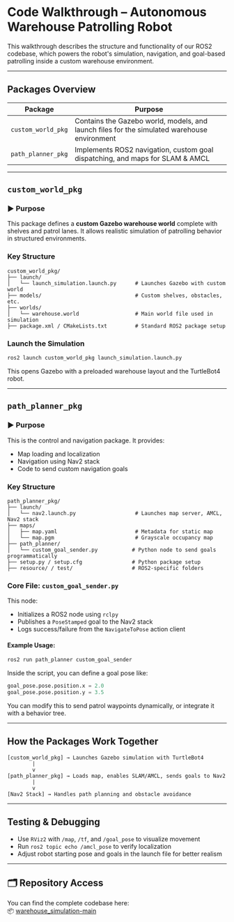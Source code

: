 
# Code Walkthrough – Autonomous Warehouse Patrolling Robot

This walkthrough describes the structure and functionality of our ROS2 codebase, which powers the robot's simulation, navigation, and goal-based patrolling inside a custom warehouse environment.

---

## Packages Overview

| Package              | Purpose                                          |
|----------------------|--------------------------------------------------|
| `custom_world_pkg`   | Contains the Gazebo world, models, and launch files for the simulated warehouse environment |
| `path_planner_pkg`   | Implements ROS2 navigation, custom goal dispatching, and maps for SLAM & AMCL |

---

## `custom_world_pkg`

### ▶ Purpose

This package defines a **custom Gazebo warehouse world** complete with shelves and patrol lanes. It allows realistic simulation of patrolling behavior in structured environments.

### Key Structure

```
custom_world_pkg/
├── launch/
│   └── launch_simulation.launch.py      # Launches Gazebo with custom world
├── models/                              # Custom shelves, obstacles, etc.
├── worlds/
│   └── warehouse.world                  # Main world file used in simulation
├── package.xml / CMakeLists.txt         # Standard ROS2 package setup
```

### Launch the Simulation

```bash
ros2 launch custom_world_pkg launch_simulation.launch.py
```

This opens Gazebo with a preloaded warehouse layout and the TurtleBot4 robot.

---

## `path_planner_pkg`

### ▶ Purpose

This is the control and navigation package. It provides:
- Map loading and localization
- Navigation using Nav2 stack
- Code to send custom navigation goals

### Key Structure

```
path_planner_pkg/
├── launch/
│   └── nav2.launch.py                   # Launches map server, AMCL, Nav2 stack
├── maps/
│   ├── map.yaml                         # Metadata for static map
│   └── map.pgm                          # Grayscale occupancy map
├── path_planner/
│   └── custom_goal_sender.py           # Python node to send goals programmatically
├── setup.py / setup.cfg                # Python package setup
├── resource/ / test/                   # ROS2-specific folders
```

### Core File: `custom_goal_sender.py`

This node:
- Initializes a ROS2 node using `rclpy`
- Publishes a `PoseStamped` goal to the Nav2 stack
- Logs success/failure from the `NavigateToPose` action client

#### Example Usage:

```bash
ros2 run path_planner custom_goal_sender
```

Inside the script, you can define a goal pose like:

```python
goal_pose.pose.position.x = 2.0
goal_pose.pose.position.y = 3.5
```

You can modify this to send patrol waypoints dynamically, or integrate it with a behavior tree.

---

## How the Packages Work Together

```text
[custom_world_pkg] → Launches Gazebo simulation with TurtleBot4
        |
        v
[path_planner_pkg] → Loads map, enables SLAM/AMCL, sends goals to Nav2
        |
        v
[Nav2 Stack] → Handles path planning and obstacle avoidance
```

---

## Testing & Debugging

- Use `RViz2` with `/map`, `/tf`, and `/goal_pose` to visualize movement
- Run `ros2 topic echo /amcl_pose` to verify localization
- Adjust robot starting pose and goals in the launch file for better realism

---

## 🗂️ Repository Access

You can find the complete codebase here:  
📦 [warehouse_simulation-main](https://github.com/ASU-RAS598-2025-S-Team08/warehouse_simulation)
